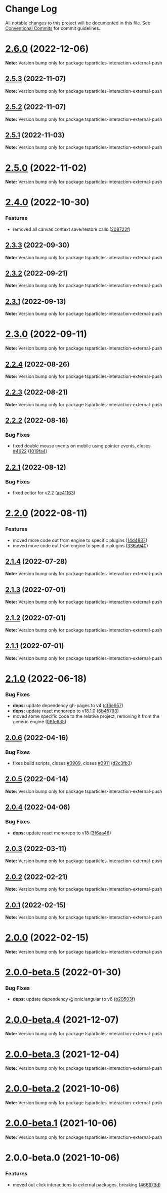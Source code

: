 # Change Log

All notable changes to this project will be documented in this file.
See [Conventional Commits](https://conventionalcommits.org) for commit guidelines.

# [2.6.0](https://github.com/matteobruni/tsparticles/compare/tsparticles-interaction-external-push@2.5.3...tsparticles-interaction-external-push@2.6.0) (2022-12-06)

**Note:** Version bump only for package tsparticles-interaction-external-push

## [2.5.3](https://github.com/matteobruni/tsparticles/compare/tsparticles-interaction-external-push@2.5.2...tsparticles-interaction-external-push@2.5.3) (2022-11-07)

**Note:** Version bump only for package tsparticles-interaction-external-push

## [2.5.2](https://github.com/matteobruni/tsparticles/compare/tsparticles-interaction-external-push@2.5.1...tsparticles-interaction-external-push@2.5.2) (2022-11-07)

**Note:** Version bump only for package tsparticles-interaction-external-push

## [2.5.1](https://github.com/matteobruni/tsparticles/compare/tsparticles-interaction-external-push@2.5.0...tsparticles-interaction-external-push@2.5.1) (2022-11-03)

**Note:** Version bump only for package tsparticles-interaction-external-push

# [2.5.0](https://github.com/matteobruni/tsparticles/compare/tsparticles-interaction-external-push@2.4.0...tsparticles-interaction-external-push@2.5.0) (2022-11-02)

**Note:** Version bump only for package tsparticles-interaction-external-push

# [2.4.0](https://github.com/matteobruni/tsparticles/compare/tsparticles-interaction-external-push@2.3.3...tsparticles-interaction-external-push@2.4.0) (2022-10-30)

### Features

-   removed all canvas context save/restore calls ([208722f](https://github.com/matteobruni/tsparticles/commit/208722f0a521246165b7cdc529dfbfbd7a3cf7eb))

## [2.3.3](https://github.com/matteobruni/tsparticles/compare/tsparticles-interaction-external-push@2.3.2...tsparticles-interaction-external-push@2.3.3) (2022-09-30)

**Note:** Version bump only for package tsparticles-interaction-external-push

## [2.3.2](https://github.com/matteobruni/tsparticles/compare/tsparticles-interaction-external-push@2.3.1...tsparticles-interaction-external-push@2.3.2) (2022-09-21)

**Note:** Version bump only for package tsparticles-interaction-external-push

## [2.3.1](https://github.com/matteobruni/tsparticles/compare/tsparticles-interaction-external-push@2.3.0...tsparticles-interaction-external-push@2.3.1) (2022-09-13)

**Note:** Version bump only for package tsparticles-interaction-external-push

# [2.3.0](https://github.com/matteobruni/tsparticles/compare/tsparticles-interaction-external-push@2.2.4...tsparticles-interaction-external-push@2.3.0) (2022-09-11)

**Note:** Version bump only for package tsparticles-interaction-external-push

## [2.2.4](https://github.com/matteobruni/tsparticles/compare/tsparticles-interaction-external-push@2.2.2...tsparticles-interaction-external-push@2.2.4) (2022-08-26)

**Note:** Version bump only for package tsparticles-interaction-external-push

## [2.2.3](https://github.com/matteobruni/tsparticles/compare/tsparticles-interaction-external-push@2.2.2...tsparticles-interaction-external-push@2.2.3) (2022-08-21)

**Note:** Version bump only for package tsparticles-interaction-external-push

## [2.2.2](https://github.com/matteobruni/tsparticles/compare/tsparticles-interaction-external-push@2.2.1...tsparticles-interaction-external-push@2.2.2) (2022-08-16)

### Bug Fixes

-   fixed double mouse events on mobile using pointer events, closes [#4622](https://github.com/matteobruni/tsparticles/issues/4622) ([1019fa4](https://github.com/matteobruni/tsparticles/commit/1019fa431f8a43cbd45d6adeb5adf94433e6e04b))

## [2.2.1](https://github.com/matteobruni/tsparticles/compare/tsparticles-interaction-external-push@2.2.0...tsparticles-interaction-external-push@2.2.1) (2022-08-12)

### Bug Fixes

-   fixed editor for v2.2 ([ae41163](https://github.com/matteobruni/tsparticles/commit/ae41163473095aba0083478a47c70d1cc44bf250))

# [2.2.0](https://github.com/matteobruni/tsparticles/compare/tsparticles-interaction-external-push@2.1.4...tsparticles-interaction-external-push@2.2.0) (2022-08-11)

### Features

-   moved more code out from engine to specific plugins ([14d4887](https://github.com/matteobruni/tsparticles/commit/14d488756b759b7650e02886ed862f821a6e8ed1))
-   moved more code out from engine to specific plugins ([336a940](https://github.com/matteobruni/tsparticles/commit/336a9404a6f88e53a0f318d847e48bc54a5b4c03))

## [2.1.4](https://github.com/matteobruni/tsparticles/compare/tsparticles-interaction-external-push@2.1.3...tsparticles-interaction-external-push@2.1.4) (2022-07-28)

**Note:** Version bump only for package tsparticles-interaction-external-push

## [2.1.3](https://github.com/matteobruni/tsparticles/compare/tsparticles-interaction-external-push@2.1.2...tsparticles-interaction-external-push@2.1.3) (2022-07-01)

**Note:** Version bump only for package tsparticles-interaction-external-push

## [2.1.2](https://github.com/matteobruni/tsparticles/compare/tsparticles-interaction-external-push@2.1.1...tsparticles-interaction-external-push@2.1.2) (2022-07-01)

**Note:** Version bump only for package tsparticles-interaction-external-push

## [2.1.1](https://github.com/matteobruni/tsparticles/compare/tsparticles-interaction-external-push@2.1.0...tsparticles-interaction-external-push@2.1.1) (2022-07-01)

**Note:** Version bump only for package tsparticles-interaction-external-push

# [2.1.0](https://github.com/matteobruni/tsparticles/compare/tsparticles-interaction-external-push@2.0.6...tsparticles-interaction-external-push@2.1.0) (2022-06-18)

### Bug Fixes

-   **deps:** update dependency gh-pages to v4 ([cf6e957](https://github.com/matteobruni/tsparticles/commit/cf6e9577132afcec26410f7321fcf5ffcfb05930))
-   **deps:** update react monorepo to v18.1.0 ([6b45793](https://github.com/matteobruni/tsparticles/commit/6b457937c41d7681a2135dfcb6ff220e578f22bb))
-   moved some specific code to the relative project, removing it from the generic engine ([09fe635](https://github.com/matteobruni/tsparticles/commit/09fe63568adc244d11b7eff009626b905d5b05e4))

## [2.0.6](https://github.com/matteobruni/tsparticles/compare/tsparticles-interaction-external-push@2.0.5...tsparticles-interaction-external-push@2.0.6) (2022-04-16)

### Bug Fixes

-   fixes build scripts, closes [#3909](https://github.com/matteobruni/tsparticles/issues/3909), closes [#3911](https://github.com/matteobruni/tsparticles/issues/3911) ([d2c3fb3](https://github.com/matteobruni/tsparticles/commit/d2c3fb33ff9c9d529f2609f89c63cb6e1e61ecda))

## [2.0.5](https://github.com/matteobruni/tsparticles/compare/tsparticles-interaction-external-push@2.0.4...tsparticles-interaction-external-push@2.0.5) (2022-04-14)

**Note:** Version bump only for package tsparticles-interaction-external-push

## [2.0.4](https://github.com/matteobruni/tsparticles/compare/tsparticles-interaction-external-push@2.0.3...tsparticles-interaction-external-push@2.0.4) (2022-04-06)

### Bug Fixes

-   **deps:** update react monorepo to v18 ([3f6aa46](https://github.com/matteobruni/tsparticles/commit/3f6aa46e399d0092ae13ba494db86256c0d05c40))

## [2.0.3](https://github.com/matteobruni/tsparticles/compare/tsparticles-interaction-external-push@2.0.2...tsparticles-interaction-external-push@2.0.3) (2022-03-11)

**Note:** Version bump only for package tsparticles-interaction-external-push

## [2.0.2](https://github.com/matteobruni/tsparticles/compare/tsparticles-interaction-external-push@2.0.1...tsparticles-interaction-external-push@2.0.2) (2022-02-21)

**Note:** Version bump only for package tsparticles-interaction-external-push

## [2.0.1](https://github.com/matteobruni/tsparticles/compare/tsparticles-interaction-external-push@2.0.0...tsparticles-interaction-external-push@2.0.1) (2022-02-15)

**Note:** Version bump only for package tsparticles-interaction-external-push

# [2.0.0](https://github.com/matteobruni/tsparticles/compare/tsparticles-interaction-external-push@2.0.0-beta.5...tsparticles-interaction-external-push@2.0.0) (2022-02-15)

**Note:** Version bump only for package tsparticles-interaction-external-push

# [2.0.0-beta.5](https://github.com/matteobruni/tsparticles/compare/tsparticles-interaction-external-push@2.0.0-beta.4...tsparticles-interaction-external-push@2.0.0-beta.5) (2022-01-30)

### Bug Fixes

-   **deps:** update dependency @ionic/angular to v6 ([b20503f](https://github.com/matteobruni/tsparticles/commit/b20503ff2a29f6c8617f42c764c8a868fc334c5f))

# [2.0.0-beta.4](https://github.com/matteobruni/tsparticles/compare/tsparticles-interaction-external-push@2.0.0-beta.3...tsparticles-interaction-external-push@2.0.0-beta.4) (2021-12-07)

**Note:** Version bump only for package tsparticles-interaction-external-push

# [2.0.0-beta.3](https://github.com/matteobruni/tsparticles/compare/tsparticles-interaction-external-push@2.0.0-beta.2...tsparticles-interaction-external-push@2.0.0-beta.3) (2021-12-04)

**Note:** Version bump only for package tsparticles-interaction-external-push

# [2.0.0-beta.2](https://github.com/matteobruni/tsparticles/compare/tsparticles-interaction-external-push@2.0.0-beta.1...tsparticles-interaction-external-push@2.0.0-beta.2) (2021-10-06)

**Note:** Version bump only for package tsparticles-interaction-external-push

# [2.0.0-beta.1](https://github.com/matteobruni/tsparticles/compare/tsparticles-interaction-external-push@2.0.0-beta.0...tsparticles-interaction-external-push@2.0.0-beta.1) (2021-10-06)

**Note:** Version bump only for package tsparticles-interaction-external-push

# 2.0.0-beta.0 (2021-10-06)

### Features

-   moved out click interactions to external packages, breaking ([466973d](https://github.com/matteobruni/tsparticles/commit/466973ddbcc382c27c03f7b3518dea99c5e1949c))
